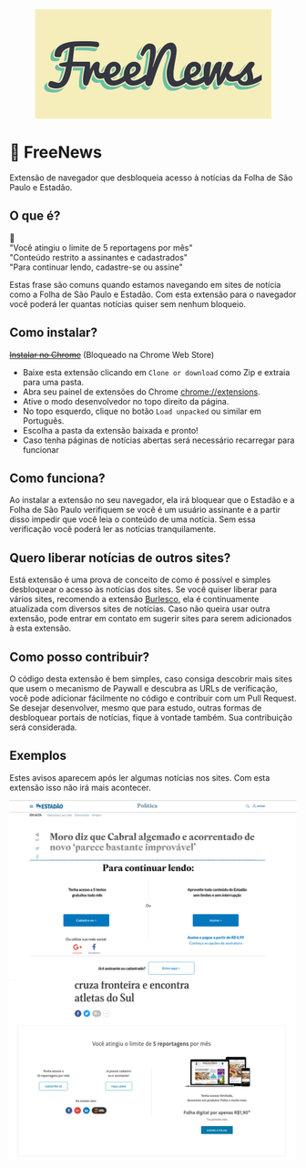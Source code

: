 <div style="text-align: center">
  <img src='./logo.png'>
</div>

# :newspaper: FreeNews 

Extensão de navegador que desbloqueia acesso à notícias da Folha de São Paulo e Estadão.

## O que é?
:no_entry_sign:  
"Você atingiu o limite de 5 reportagens por mês"  
"Conteúdo restrito a assinantes e cadastrados"  
"Para continuar lendo, cadastre-se ou assine"  

Estas frase são comuns quando estamos navegando em sites de notícia como a Folha de São Paulo e Estadão.
Com esta extensão para o navegador você poderá ler quantas notícias quiser sem nenhum bloqueio.

## Como instalar? 

~~[Instalar no Chrome](https://chrome.google.com/webstore/detail/freenews/ilajhcjodkeegpgkbgojhplgddmajenp)~~ (Bloqueado na Chrome Web Store)

 - Baixe esta extensão clicando em `Clone or download` como Zip e extraia para uma pasta.
 - Abra seu painel de extensões do Chrome [chrome://extensions](chrome://extensions).
 - Ative o modo desenvolvedor no topo direito da página.
 - No topo esquerdo, clique no botão `Load unpacked` ou similar em Português.
 - Escolha a pasta da extensão baixada e pronto!
 - Caso tenha páginas de notícias abertas será necessário recarregar para funcionar

## Como funciona?

Ao instalar a extensão no seu navegador, ela irá bloquear que o Estadão e a Folha de São Paulo verifiquem se você é um usuário assinante e a partir disso impedir que você leia o conteúdo de uma notícia. Sem essa verificação vocẽ poderá ler as notícias tranquilamente.

## Quero liberar notícias de outros sites?
Está extensão é uma prova de conceito de como é possível e simples desbloquear o acesso às notícias dos sites. Se você quiser liberar para vários sites, recomendo a extensão [Burlesco](https://burles.co/), ela é continuamente atualizada com diversos sites de notícias. Caso não queira usar outra extensão, pode entrar em contato em sugerir sites para serem adicionados à esta extensão.

## Como posso contribuir?
O código desta extensão é bem simples, caso consiga descobrir mais sites que usem o mecanismo de Paywall e descubra as URLs de verificação, você pode adicionar fácilmente no código e contribuir com um Pull Request. Se desejar desenvolver, mesmo que para estudo, outras formas de desbloquear portais de notícias, fique à vontade também. Sua contribuição será considerada.

## Exemplos

Estes avisos aparecem após ler algumas notícias nos sites. Com esta extensão isso não irá mais acontecer.

<div style="text-align: center">
  <img src='./screenshot1.png'>
</div>
<div style="text-align: center">
  <img src='./screenshot2.png'>
</div>



 
